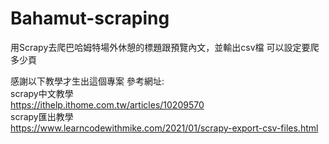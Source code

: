 # Bahamut-scraping
用Scrapy去爬巴哈姆特場外休憩的標題跟預覽內文，並輸出csv檔
可以設定要爬多少頁

感謝以下教學才生出這個專案
參考網址:<br />
scrapy中文教學<br />
https://ithelp.ithome.com.tw/articles/10209570<br />
scrapy匯出教學<br />
https://www.learncodewithmike.com/2021/01/scrapy-export-csv-files.html<br />
